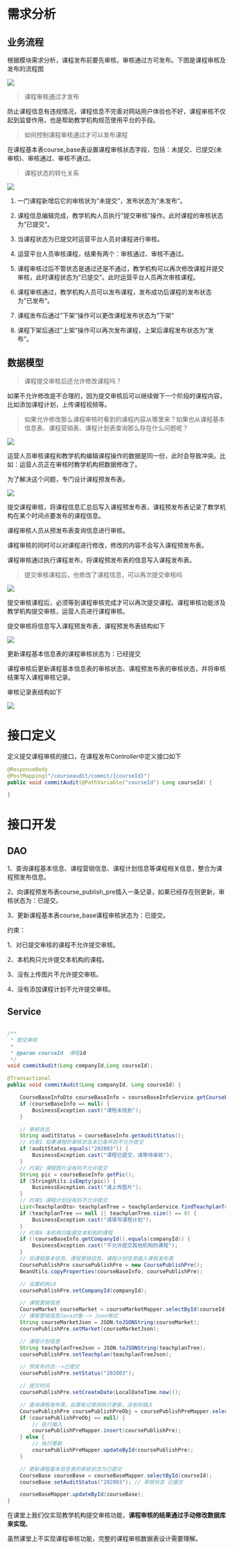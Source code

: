 # 需求分析

## 业务流程

根据模块需求分析，课程发布前要先审核，审核通过方可发布。下图是课程审核及发布的流程图  

![](https://cyan-images.oss-cn-shanghai.aliyuncs.com/images/online-education-20230122-103.png)

> 课程审核通过才发布 

防止课程信息有违规情况，课程信息不完善对网站用户体验也不好，课程审核不仅起到监督作用，也是帮助教学机构规范使用平台的手段。

> 如何控制课程审核通过才可以发布课程 

在课程基本表course_base表设置课程审核状态字段，包括：未提交、已提交(未审核)、审核通过、审核不通过。

> 课程状态的转化关系

![](https://cyan-images.oss-cn-shanghai.aliyuncs.com/images/online-education-20230122-104.png)

1. 一门课程新增后它的审核状为”未提交“，发布状态为”未发布“。

2. 课程信息编辑完成，教学机构人员执行”提交审核“操作。此时课程的审核状态为”已提交“。

3. 当课程状态为已提交时运营平台人员对课程进行审核。

4. 运营平台人员审核课程，结果有两个：审核通过、审核不通过。

5. 课程审核过后不管状态是通过还是不通过，教学机构可以再次修改课程并提交审核，此时课程状态为”已提交“。此时运营平台人员再次审核课程。

6. 课程审核通过，教学机构人员可以发布课程，发布成功后课程的发布状态为”已发布“。

7. 课程发布后通过”下架“操作可以更改课程发布状态为”下架“

8. 课程下架后通过”上架“操作可以再次发布课程，上架后课程发布状态为“发布”。

## 数据模型

> 课程提交审核后还允许修改课程吗？

如果不允许修改是不合理的，因为提交审核后可以继续做下一个阶段的课程内容，比如添加课程计划，上传课程视频等。

> 如果允许修改那么课程审核时看到的课程内容从哪里来？如果也从课程基本信息表、课程营销表、课程计划表查询那么存在什么问题呢？

![](https://cyan-images.oss-cn-shanghai.aliyuncs.com/images/online-education-20230122-105.png)

运营人员审核课程和教学机构编辑课程操作的数据是同一份，此时会导致冲突。比如：运营人员正在审核时教学机构把数据修改了。

为了解决这个问题，专门设计课程预发布表。

![](https://cyan-images.oss-cn-shanghai.aliyuncs.com/images/online-education-20230122-106.png)

提交课程审核，将课程信息汇总后写入课程预发布表，课程预发布表记录了教学机构在某个时间点要发布的课程信息。

课程审核人员从预发布表查询信息进行审核。

课程审核的同时可以对课程进行修改，修改的内容不会写入课程预发布表。

课程审核通过执行课程发布，将课程预发布表的信息写入课程发布表。

> 提交审核课程后，也修改了课程信息，可以再次提交审核吗  

![](https://cyan-images.oss-cn-shanghai.aliyuncs.com/images/online-education-20230122-107.png)

提交审核课程后，必须等到课程审核完成才可以再次提交课程。课程审核功能涉及教学机构提交审核，运营人员进行课程审核。

提交审核将信息写入课程预发布表，课程预发布表结构如下  

![](https://cyan-images.oss-cn-shanghai.aliyuncs.com/images/online-education-20230122-108.png)

更新课程基本信息表的课程审核状态为：已经提交

课程审核后更新课程基本信息表的审核状态、课程预发布表的审核状态，并将审核结果写入课程审核记录。

审核记录表结构如下

![](https://cyan-images.oss-cn-shanghai.aliyuncs.com/images/online-education-20230122-109.png)

# 接口定义

定义提交课程审核的接口，在课程发布Controller中定义接口如下  

```java
@ResponseBody
@PostMapping("/courseaudit/commit/{courseId}")
public void commitAudit(@PathVariable("courseId") Long courseId) {

}
```

# 接口开发

## DAO

1、查询课程基本信息、课程营销信息、课程计划信息等课程相关信息，整合为课程预发布信息。

2、向课程预发布表course_publish_pre插入一条记录，如果已经存在则更新，审核状态为：已提交。

3、更新课程基本表course_base课程审核状态为：已提交。

约束：

1、对已提交审核的课程不允许提交审核。

2、本机构只允许提交本机构的课程。

3、没有上传图片不允许提交审核。

4、没有添加课程计划不允许提交审核。

## Service

```java

/**
 * 提交审核
 *
 * @param courseId  课程id
 */
void commitAudit(Long companyId,Long courseId);
```

```java
@Transactional
public void commitAudit(Long companyId, Long courseId) {

    CourseBaseInfoDto courseBaseInfo = courseBaseInfoService.getCourseBaseInfo(courseId);
    if (courseBaseInfo == null) {
        BusinessException.cast("课程未找到");
    }

    // 审核状态
    String auditStatus = courseBaseInfo.getAuditStatus();
    // 约束1 如果课程的审核状态未已条件则不允许提交
    if (auditStatus.equals("202003")) {
        BusinessException.cast("课程已提交，请等待审核");
    }
    // 约束2 课程图片没有则不允许提交
    String pic = courseBaseInfo.getPic();
    if (StringUtils.isEmpty(pic)) {
        BusinessException.cast("请上传图片");
    }
    // 约束3 课程计划没有则不允许提交
    List<TeachplanDto> teachplanTree = teachplanService.findTeachplanTree(courseId);
    if (teachplanTree == null || teachplanTree.size() == 0) {
        BusinessException.cast("请填写课程计划");
    }
    // 约束4 本机构只能提交本机构的课程
    if (!courseBaseInfo.getCompanyId().equals(companyId)) {
        BusinessException.cast("不允许提交其他机构的课程");
    }
    // 将课程基本信息、课程营销信息、课程计划信息插入课程发布表
    CoursePublishPre coursePublishPre = new CoursePublishPre();
    BeanUtils.copyProperties(courseBaseInfo, coursePublishPre);

    // 设置机构id
    coursePublishPre.setCompanyId(companyId);

    // 课程营销信息
    CourseMarket courseMarket = courseMarketMapper.selectById(courseId);
    // 课程营销信息Java对象--> Json格式
    String courseMarketJson = JSON.toJSONString(courseMarket);
    coursePublishPre.setMarket(courseMarketJson);

    // 课程计划信息
    String teachplanTreeJson = JSON.toJSONString(teachplanTree);
    coursePublishPre.setTeachplan(teachplanTreeJson);

    // 预发布状态-->已提交
    coursePublishPre.setStatus("202003");

    // 提交时间
    coursePublishPre.setCreateDate(LocalDateTime.now());

    // 查询课程发布表，如果有记录则执行更新，没有则插入
    CoursePublishPre coursePublishPreObj = coursePublishPreMapper.selectById(courseId);
    if (coursePublishPreObj == null) {
        // 执行插入
        coursePublishPreMapper.insert(coursePublishPre);
    } else {
        // 执行更新
        coursePublishPreMapper.updateById(coursePublishPre);
    }

    // 更新课程基本信息表的审核状态为已提交
    CourseBase courseBase = courseBaseMapper.selectById(courseId);
    courseBase.setAuditStatus("202003"); // 审核状态 已提交

    courseBaseMapper.updateById(courseBase);
}
```



在课堂上我们仅实现教学机构提交审核功能，**课程审核的结果通过手动修改数据库来实现**。

虽然课堂上不实现课程审核功能，完整的课程审核数据表设计需要理解。